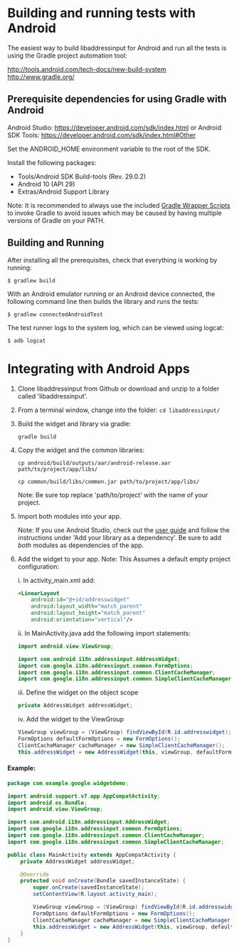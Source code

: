 # Building and running tests with Android


The easiest way to build libaddressinput for Android and run all the tests is
using the Gradle project automation tool:

http://tools.android.com/tech-docs/new-build-system
http://www.gradle.org/


## Prerequisite dependencies for using Gradle with Android

Android Studio: https://developer.android.com/sdk/index.html
or
Android SDK Tools: https://developer.android.com/sdk/index.html#Other

Set the ANDROID_HOME environment variable to the root of the SDK.

Install the following packages:
* Tools/Android SDK Build-tools (Rev. 29.0.2)
* Android 10 (API 29)
* Extras/Android Support Library

Note: It is recommended to always use the included [Gradle Wrapper Scripts] to invoke Gradle to
avoid issues which may be caused by having multiple versions of Gradle on your PATH.


## Building and Running

After installing all the prerequisites, check that everything is working by
running:

`$ gradlew build`

With an Android emulator running or an Android device connected, the following
command line then builds the library and runs the tests:

`$ gradlew connectedAndroidTest`

The test runner logs to the system log, which can be viewed using logcat:

`$ adb logcat`

# Integrating with Android Apps


1. Clone libaddressinput from Github or download and unzip to a folder called 'libaddressinput'.


2. From a terminal window, change into the folder: `cd libaddressinput/`

3. Build the widget and library via gradle:

    `gradle build`

4. Copy the widget and the common libraries:

    `cp android/build/outputs/aar/android-release.aar path/to/project/app/libs/`

    `cp common/build/libs/common.jar path/to/project/app/libs/`

    Note: Be sure top replace 'path/to/project' with the name of your project.

5. Import both modules into your app.

    Note: If you use Android Studio, check out the [user guide](https://developer.android.com/studio/projects/android-library.html#AddDependency) and follow the instructions under 'Add your library as a dependency'. Be sure to add *both* modules as dependencies of the app.

6. Add the widget to your app. Note: This Assumes a default empty project configuration:

    i. In activity_main.xml add:

    ```xml
    <LinearLayout
        android:id="@+id/addresswidget"
        android:layout_width="match_parent"
        android:layout_height="match_parent"
        android:orientation="vertical"/>
     ```

    ii. In MainActivity.java add the following import statements:

    ```java
    import android.view.ViewGroup;

    import com.android.i18n.addressinput.AddressWidget;
    import com.google.i18n.addressinput.common.FormOptions;
    import com.google.i18n.addressinput.common.ClientCacheManager;
    import com.google.i18n.addressinput.common.SimpleClientCacheManager;
    ```

    iii. Define the widget on the object scope

    ```java
    private AddressWidget addressWidget;
   ```

    iv. Add the widget to the ViewGroup
    ```java
    ViewGroup viewGroup = (ViewGroup) findViewById(R.id.addresswidget);
    FormOptions defaultFormOptions = new FormOptions();
    ClientCacheManager cacheManager = new SimpleClientCacheManager();
    this.addressWidget = new AddressWidget(this, viewGroup, defaultFormOptions, cacheManager);
    ```

#### Example:

```java
package com.example.google.widgetdemo;

import android.support.v7.app.AppCompatActivity;
import android.os.Bundle;
import android.view.ViewGroup;

import com.android.i18n.addressinput.AddressWidget;
import com.google.i18n.addressinput.common.FormOptions;
import com.google.i18n.addressinput.common.ClientCacheManager;
import com.google.i18n.addressinput.common.SimpleClientCacheManager;

public class MainActivity extends AppCompatActivity {
    private AddressWidget addressWidget;

    @Override
    protected void onCreate(Bundle savedInstanceState) {
        super.onCreate(savedInstanceState);
        setContentView(R.layout.activity_main);

        ViewGroup viewGroup = (ViewGroup) findViewById(R.id.addresswidget);
        FormOptions defaultFormOptions = new FormOptions();
        ClientCacheManager cacheManager = new SimpleClientCacheManager();
        this.addressWidget = new AddressWidget(this, viewGroup, defaultFormOptions, cacheManager);
    }
}
```

[Gradle Wrapper Scripts]: https://docs.gradle.org/current/userguide/gradle_wrapper.html#sec:using_wrapper

